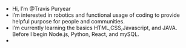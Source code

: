 - Hi, I’m @Travis Puryear
- I’m interested in robotics and functional usage of coding to provide helpful purpose for people and communities. 
- I’m currently learning the basics HTML,CSS,Javascript, and JAVA. Before I begin Node.js, Python, React, and mySQL. 
- 


<!---
Erebus009/Erebus009 is a ✨ special ✨ repository because its `README.md` (this file) appears on your GitHub profile.
You can click the Preview link to take a look at your changes.
--->
